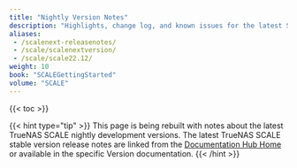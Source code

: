 ```yaml
---
title: "Nightly Version Notes"
description: "Highlights, change log, and known issues for the latest SCALE nightly development version."
aliases:
 - /scalenext-releasenotes/
 - /scale/scalenextversion/
 - /scale/scale22.12/
weight: 10
book: "SCALEGettingStarted"
volume: "SCALE"
---
```


{{< toc >}}

{{< hint type="tip" >}}
This page is being rebuilt with notes about the latest TrueNAS SCALE nightly development versions.
The latest TrueNAS SCALE stable version release notes are linked from the [Documentation Hub Home](/) or available in the specific Version documentation.
{{< /hint >}}
